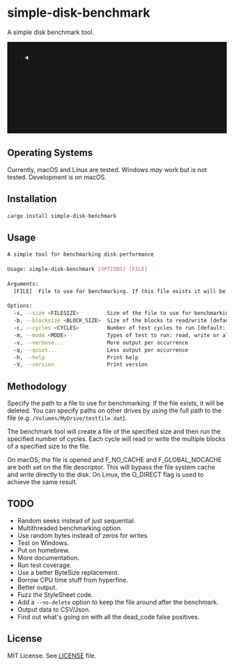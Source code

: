 # simple-disk-benchmark

A simple disk benchmark tool.

![Alt text](docs/out.gif)

## Operating Systems

Currently, macOS and Linux are tested. Windows _may_ work but is not tested. Development is on macOS.

## Installation

```sh
cargo install simple-disk-benchmark
```

## Usage

```sh
A simple tool for benchmarking disk performance

Usage: simple-disk-benchmark [OPTIONS] [FILE]

Arguments:
  [FILE]  File to use for benchmarking. If this file exists it will be deleted [default: testfile.dat]

Options:
  -s, --size <FILESIZE>         Size of the file to use for benchmarking [default: 1GB]
  -b, --blocksize <BLOCK_SIZE>  Size of the blocks to read/write [default: 128MB]
  -c, --cycles <CYCLES>         Number of test cycles to run [default: 10]
  -m, --mode <MODE>             Types of test to run: read, write or all [default: all]
  -v, --verbose...              More output per occurrence
  -q, --quiet...                Less output per occurrence
  -h, --help                    Print help
  -V, --version                 Print version
```

## Methodology

Specify the path to a file to use for benchmarking. If the file exists, it will be deleted. You can specify paths on other drives by using the full path to the file (e.g. `/Volumes/MyDrive/testfile.dat`).

The benchmark tool will create a file of the specified size and then run the specified number of cycles. Each cycle will read or write the multiple blocks of a specified size to the file.

On macOS, the file is opened and F_NO_CACHE and F_GLOBAL_NOCACHE are both set on the file descriptor. This will bypass the file system cache and write directly to the disk. On Linux, the O_DIRECT flag is used to achieve the same result.

## TODO

* Random seeks instead of just sequential.
* Multithreaded benchmarking option.
* Use random bytes instead of zeros for writes
* Test on Windows.
* Put on homebrew.
* More documentation.
* Run test coverage.
* Use a better ByteSize replacement.
* Borrow CPU time stuff from hyperfine.
* Better output.
* Fuzz the StyleSheet code.
* Add a `--no-delete` option to keep the file around after the benchmark.
* Output data to CSV/Json.
* Find out what's going on with all the dead_code false positives.

## License

MIT License. See [LICENSE](LICENSE) file.
